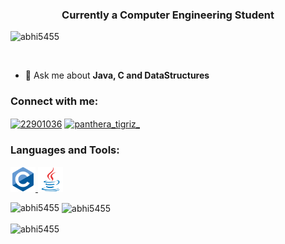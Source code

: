<h3 align="center">Currently a Computer Engineering Student</h3>

<p align="left"> <img src="https://komarev.com/ghpvc/?username=abhi5455&label=Profile%20views&color=0e75b6&style=flat" alt="abhi5455" /> </p>

<p align="left"> <a href="https://twitter.com/" target="blank"><img src="https://img.shields.io/twitter/follow/?logo=twitter&style=for-the-badge" alt="" /></a> </p>

- 💬 Ask me about **Java, C and DataStructures**

<h3 align="left">Connect with me:</h3>
<p align="left">
<a href="https://stackoverflow.com/users/22901036" target="blank"><img align="center" src="https://raw.githubusercontent.com/rahuldkjain/github-profile-readme-generator/master/src/images/icons/Social/stack-overflow.svg" alt="22901036" height="30" width="40" /></a>
<a href="https://instagram.com/panthera_tigriz_" target="blank"><img align="center" src="https://raw.githubusercontent.com/rahuldkjain/github-profile-readme-generator/master/src/images/icons/Social/instagram.svg" alt="panthera_tigriz_" height="30" width="40" /></a>
</p>

<h3 align="left">Languages and Tools:</h3>
<p align="left"> <a href="https://www.cprogramming.com/" target="_blank" rel="noreferrer"> <img src="https://raw.githubusercontent.com/devicons/devicon/master/icons/c/c-original.svg" alt="c" width="40" height="40"/> </a> <a href="https://www.java.com" target="_blank" rel="noreferrer"> <img src="https://raw.githubusercontent.com/devicons/devicon/master/icons/java/java-original.svg" alt="java" width="40" height="40"/> </a> </p>

<p><img align="left" src="https://github-readme-stats.vercel.app/api/top-langs?username=abhi5455&show_icons=true&locale=en&layout=compact" alt="abhi5455" /></p>

<p>&nbsp;<img align="center" src="https://github-readme-stats.vercel.app/api?username=abhi5455&show_icons=true&locale=en" alt="abhi5455" /></p>

<p><img align="center" src="https://github-readme-streak-stats.herokuapp.com/?user=abhi5455&" alt="abhi5455" /></p>
